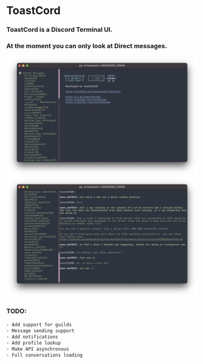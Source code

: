 # ToastCord

### ToastCord is a Discord Terminal UI.

### At the moment you can only look at Direct messages.

![](./1.png) ![](./2.png)

### TODO:
    - Add support for guilds
    - Message sending support
    - Add notifications
    - Add profile lookup
    - Make API asynchronous
    - Full conversations loading
